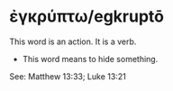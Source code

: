 # ἐγκρύπτω/egkruptō 
This word is an action. It is a verb.

* This word means to hide something. 

See: Matthew 13:33; Luke 13:21
